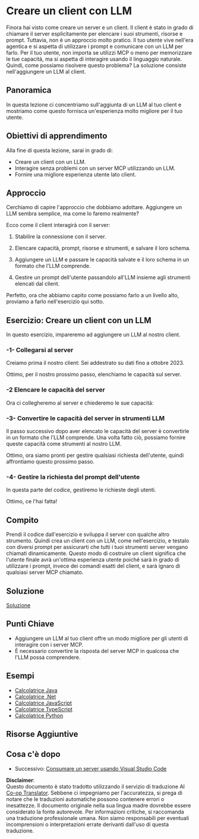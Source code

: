 <!--
CO_OP_TRANSLATOR_METADATA:
{
  "original_hash": "abbb199eb22fdffa44a0de4db6a5ea49",
  "translation_date": "2025-05-17T10:20:04+00:00",
  "source_file": "03-GettingStarted/03-llm-client/README.md",
  "language_code": "it"
}
-->
# Creare un client con LLM

Finora hai visto come creare un server e un client. Il client è stato in grado di chiamare il server esplicitamente per elencare i suoi strumenti, risorse e prompt. Tuttavia, non è un approccio molto pratico. Il tuo utente vive nell'era agentica e si aspetta di utilizzare i prompt e comunicare con un LLM per farlo. Per il tuo utente, non importa se utilizzi MCP o meno per memorizzare le tue capacità, ma si aspetta di interagire usando il linguaggio naturale. Quindi, come possiamo risolvere questo problema? La soluzione consiste nell'aggiungere un LLM al client.

## Panoramica

In questa lezione ci concentriamo sull'aggiunta di un LLM al tuo client e mostriamo come questo fornisca un'esperienza molto migliore per il tuo utente.

## Obiettivi di apprendimento

Alla fine di questa lezione, sarai in grado di:

- Creare un client con un LLM.
- Interagire senza problemi con un server MCP utilizzando un LLM.
- Fornire una migliore esperienza utente lato client.

## Approccio

Cerchiamo di capire l'approccio che dobbiamo adottare. Aggiungere un LLM sembra semplice, ma come lo faremo realmente?

Ecco come il client interagirà con il server:

1. Stabilire la connessione con il server.

1. Elencare capacità, prompt, risorse e strumenti, e salvare il loro schema.

1. Aggiungere un LLM e passare le capacità salvate e il loro schema in un formato che l'LLM comprende.

1. Gestire un prompt dell'utente passandolo all'LLM insieme agli strumenti elencati dal client.

Perfetto, ora che abbiamo capito come possiamo farlo a un livello alto, proviamo a farlo nell'esercizio qui sotto.

## Esercizio: Creare un client con un LLM

In questo esercizio, impareremo ad aggiungere un LLM al nostro client.

### -1- Collegarsi al server

Creiamo prima il nostro client: Sei addestrato su dati fino a ottobre 2023.

Ottimo, per il nostro prossimo passo, elenchiamo le capacità sul server.

### -2 Elencare le capacità del server

Ora ci collegheremo al server e chiederemo le sue capacità:

### -3- Convertire le capacità del server in strumenti LLM

Il passo successivo dopo aver elencato le capacità del server è convertirle in un formato che l'LLM comprende. Una volta fatto ciò, possiamo fornire queste capacità come strumenti al nostro LLM.

Ottimo, ora siamo pronti per gestire qualsiasi richiesta dell'utente, quindi affrontiamo questo prossimo passo.

### -4- Gestire la richiesta del prompt dell'utente

In questa parte del codice, gestiremo le richieste degli utenti.

Ottimo, ce l'hai fatta!

## Compito

Prendi il codice dall'esercizio e sviluppa il server con qualche altro strumento. Quindi crea un client con un LLM, come nell'esercizio, e testalo con diversi prompt per assicurarti che tutti i tuoi strumenti server vengano chiamati dinamicamente. Questo modo di costruire un client significa che l'utente finale avrà un'ottima esperienza utente poiché sarà in grado di utilizzare i prompt, invece dei comandi esatti del client, e sarà ignaro di qualsiasi server MCP chiamato.

## Soluzione 

[Soluzione](/03-GettingStarted/03-llm-client/solution/README.md)

## Punti Chiave

- Aggiungere un LLM al tuo client offre un modo migliore per gli utenti di interagire con i server MCP.
- È necessario convertire la risposta del server MCP in qualcosa che l'LLM possa comprendere.

## Esempi

- [Calcolatrice Java](../samples/java/calculator/README.md)
- [Calcolatrice .Net](../../../../03-GettingStarted/samples/csharp)
- [Calcolatrice JavaScript](../samples/javascript/README.md)
- [Calcolatrice TypeScript](../samples/typescript/README.md)
- [Calcolatrice Python](../../../../03-GettingStarted/samples/python)

## Risorse Aggiuntive

## Cosa c'è dopo

- Successivo: [Consumare un server usando Visual Studio Code](/03-GettingStarted/04-vscode/README.md)

**Disclaimer**:  
Questo documento è stato tradotto utilizzando il servizio di traduzione AI [Co-op Translator](https://github.com/Azure/co-op-translator). Sebbene ci impegniamo per l'accuratezza, si prega di notare che le traduzioni automatiche possono contenere errori o inesattezze. Il documento originale nella sua lingua madre dovrebbe essere considerato la fonte autorevole. Per informazioni critiche, si raccomanda una traduzione professionale umana. Non siamo responsabili per eventuali incomprensioni o interpretazioni errate derivanti dall'uso di questa traduzione.